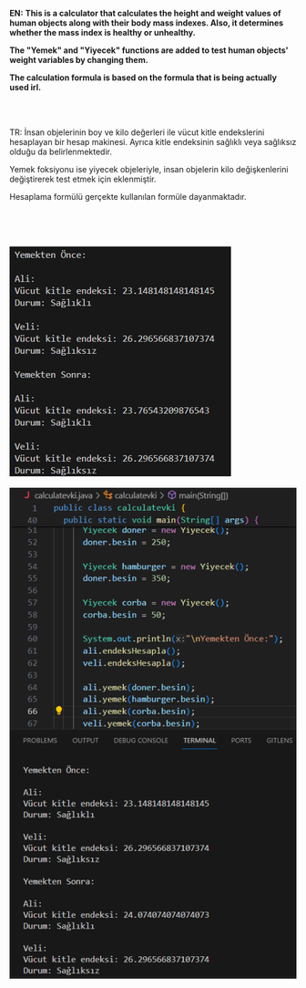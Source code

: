**EN:**
**This is a calculator that calculates the height and weight values ​​of human objects along with their body mass indexes. Also, it determines whether the mass index is healthy or unhealthy.**

**The "Yemek" and "Yiyecek" functions are added to test human objects' weight variables by changing them.**

**The calculation formula is based on the formula that is being actually used irl.**

<br><br>

TR:
İnsan objelerinin boy ve kilo değerleri ile vücut kitle endekslerini hesaplayan bir hesap makinesi. Ayrıca kitle endeksinin sağlıklı veya sağlıksız olduğu da belirlenmektedir.

Yemek foksiyonu ise yiyecek objeleriyle, insan objelerin kilo değişkenlerini değiştirerek test etmek için eklenmiştir.

Hesaplama formülü gerçekte kullanılan formüle dayanmaktadır.

<br><br><br>

![](screenshots/ss1.png)
<br><br>
![](screenshots/ss2.png)
